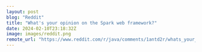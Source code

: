 ```yaml
---
layout: post
blog: "Reddit"
title: "What's your opinion on the Spark web framework?"
date: 2024-02-10T23:18:32Z
image: images/reddit.png
remote_url: "https://www.reddit.com/r/java/comments/1antd2r/whats_your_opinion_on_the_spark_web_framework/"
---
```

